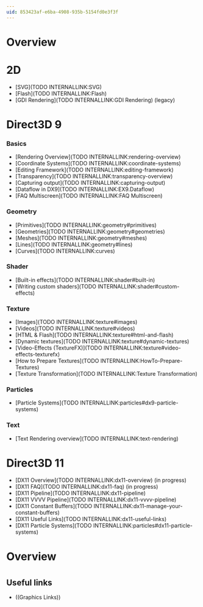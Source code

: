 ```yaml
---
uid: 853423af-e6ba-4908-935b-5154fd0e3f3f
---
```


# Overview

# 2D
* [SVG](TODO INTERNALLINK:SVG)  
* [Flash](TODO INTERNALLINK:Flash)  
* [GDI Rendering](TODO INTERNALLINK:GDI Rendering) (legacy)  

# Direct3D 9

### Basics
* [Rendering Overview](TODO INTERNALLINK:rendering-overview)  
* [Coordinate Systems](TODO INTERNALLINK:coordinate-systems)  
* [Editing Framework](TODO INTERNALLINK:editing-framework)  
* [Transparency](TODO INTERNALLINK:transparency-overview)  
* [Capturing output](TODO INTERNALLINK:capturing-output)  
* [Dataflow in DX9](TODO INTERNALLINK:EX9.Dataflow)  
* [FAQ Multiscreen](TODO INTERNALLINK:FAQ Multiscreen)  

### Geometry
* [Primitives](TODO INTERNALLINK:geometry#primitives)  
* [Geometries](TODO INTERNALLINK:geometry#geometries)  
* [Meshes](TODO INTERNALLINK:geometry#meshes)  
* [Lines](TODO INTERNALLINK:geometry#lines)  
* [Curves](TODO INTERNALLINK:curves)  

### Shader
* [Built-in effects](TODO INTERNALLINK:shader#built-in)  
* [Writing custom shaders](TODO INTERNALLINK:shader#custom-effects)  

### Texture
* [Images](TODO INTERNALLINK:texture#images)  
* [Videos](TODO INTERNALLINK:texture#videos)  
* [HTML & Flash](TODO INTERNALLINK:texture#html-and-flash)  
* [Dynamic textures](TODO INTERNALLINK:texture#dynamic-textures)  
* [Video-Effects (TextureFX)](TODO INTERNALLINK:texture#video-effects-texturefx)  
* [How to Prepare Textures](TODO INTERNALLINK:HowTo-Prepare-Textures)  
* [Texture Transformation](TODO INTERNALLINK:Texture Transformation)  


### Particles
* [Particle Systems](TODO INTERNALLINK:particles#dx9-particle-systems)  

### Text
* [Text Rendering overview](TODO INTERNALLINK:text-rendering)  





# Direct3D 11
* [DX11 Overview](TODO INTERNALLINK:dx11-overview) (in progress)  
* [DX11 FAQ](TODO INTERNALLINK:dx11-faq) (in progress)  
* [DX11 Pipeline](TODO INTERNALLINK:dx11-pipeline)  
* [DX11 VVVV Pipeline](TODO INTERNALLINK:dx11-vvvv-pipeline)  
* [DX11 Constant Buffers](TODO INTERNALLINK:dx11-manage-your-constant-buffers)  
* [DX11 Useful Links](TODO INTERNALLINK:dx11-useful-links)  
* [DX11 Particle Systems](TODO INTERNALLINK:particles#dx11-particle-systems)  


# Overview
# 
## Useful links
* ((Graphics Links))